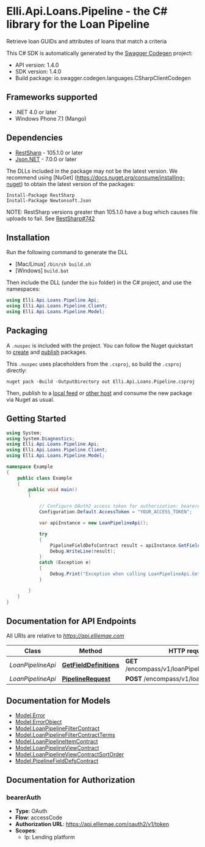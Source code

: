 # Elli.Api.Loans.Pipeline - the C# library for the Loan Pipeline

Retrieve loan GUIDs and attributes of loans that match a criteria

This C# SDK is automatically generated by the [Swagger Codegen](https://github.com/swagger-api/swagger-codegen) project:

- API version: 1.4.0
- SDK version: 1.4.0
- Build package: io.swagger.codegen.languages.CSharpClientCodegen

<a name="frameworks-supported"></a>
## Frameworks supported
- .NET 4.0 or later
- Windows Phone 7.1 (Mango)

<a name="dependencies"></a>
## Dependencies
- [RestSharp](https://www.nuget.org/packages/RestSharp) - 105.1.0 or later
- [Json.NET](https://www.nuget.org/packages/Newtonsoft.Json/) - 7.0.0 or later

The DLLs included in the package may not be the latest version. We recommend using [NuGet] (https://docs.nuget.org/consume/installing-nuget) to obtain the latest version of the packages:
```
Install-Package RestSharp
Install-Package Newtonsoft.Json
```

NOTE: RestSharp versions greater than 105.1.0 have a bug which causes file uploads to fail. See [RestSharp#742](https://github.com/restsharp/RestSharp/issues/742)

<a name="installation"></a>
## Installation
Run the following command to generate the DLL
- [Mac/Linux] `/bin/sh build.sh`
- [Windows] `build.bat`

Then include the DLL (under the `bin` folder) in the C# project, and use the namespaces:
```csharp
using Elli.Api.Loans.Pipeline.Api;
using Elli.Api.Loans.Pipeline.Client;
using Elli.Api.Loans.Pipeline.Model;
```
<a name="packaging"></a>
## Packaging

A `.nuspec` is included with the project. You can follow the Nuget quickstart to [create](https://docs.microsoft.com/en-us/nuget/quickstart/create-and-publish-a-package#create-the-package) and [publish](https://docs.microsoft.com/en-us/nuget/quickstart/create-and-publish-a-package#publish-the-package) packages.

This `.nuspec` uses placeholders from the `.csproj`, so build the `.csproj` directly:

```
nuget pack -Build -OutputDirectory out Elli.Api.Loans.Pipeline.csproj
```

Then, publish to a [local feed](https://docs.microsoft.com/en-us/nuget/hosting-packages/local-feeds) or [other host](https://docs.microsoft.com/en-us/nuget/hosting-packages/overview) and consume the new package via Nuget as usual.

<a name="getting-started"></a>
## Getting Started

```csharp
using System;
using System.Diagnostics;
using Elli.Api.Loans.Pipeline.Api;
using Elli.Api.Loans.Pipeline.Client;
using Elli.Api.Loans.Pipeline.Model;

namespace Example
{
    public class Example
    {
        public void main()
        {

            // Configure OAuth2 access token for authorization: bearerAuth
            Configuration.Default.AccessToken = "YOUR_ACCESS_TOKEN";

            var apiInstance = new LoanPipelineApi();

            try
            {
                PipelineFieldDefsContract result = apiInstance.GetFieldDefinitions();
                Debug.WriteLine(result);
            }
            catch (Exception e)
            {
                Debug.Print("Exception when calling LoanPipelineApi.GetFieldDefinitions: " + e.Message );
            }

        }
    }
}
```

<a name="documentation-for-api-endpoints"></a>
## Documentation for API Endpoints

All URIs are relative to *https://api.elliemae.com*

Class | Method | HTTP request | Description
------------ | ------------- | ------------- | -------------
*LoanPipelineApi* | [**GetFieldDefinitions**](docs/LoanPipelineApi.md#getfielddefinitions) | **GET** /encompass/v1/loanPipeline/fieldDefinitions | 
*LoanPipelineApi* | [**PipelineRequest**](docs/LoanPipelineApi.md#pipelinerequest) | **POST** /encompass/v1/loanPipeline/ | 


<a name="documentation-for-models"></a>
## Documentation for Models

 - [Model.Error](docs/Error.md)
 - [Model.ErrorObject](docs/ErrorObject.md)
 - [Model.LoanPipelineFilterContract](docs/LoanPipelineFilterContract.md)
 - [Model.LoanPipelineFilterContractTerms](docs/LoanPipelineFilterContractTerms.md)
 - [Model.LoanPipelineItemContract](docs/LoanPipelineItemContract.md)
 - [Model.LoanPipelineViewContract](docs/LoanPipelineViewContract.md)
 - [Model.LoanPipelineViewContractSortOrder](docs/LoanPipelineViewContractSortOrder.md)
 - [Model.PipelineFieldDefsContract](docs/PipelineFieldDefsContract.md)


<a name="documentation-for-authorization"></a>
## Documentation for Authorization

<a name="bearerAuth"></a>
### bearerAuth

- **Type**: OAuth
- **Flow**: accessCode
- **Authorization URL**: https://api.elliemae.com/oauth2/v1/token
- **Scopes**: 
  - lp: Lending platform

